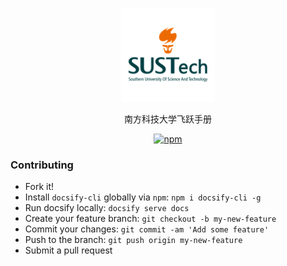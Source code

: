<p align="center">
  <a href="https://sustech-application.github.io/Application-Book">
    <img alt="docsify" src="./docs/src/_media/SUSTech_University_Logo.png" height="150">
  </a>
</p>

<p align="center">
  南方科技大学飞跃手册
</p>

<p align="center">
  <a href="https://www.npmjs.com/package/docsify"><img alt="npm" src="https://img.shields.io/npm/v/docsify.svg"></a>
</p>

### Contributing

- Fork it!
- Install `docsify-cli` globally via `npm`: `npm i docsify-cli -g`
- Run docsify locally: `docsify serve docs`
- Create your feature branch: `git checkout -b my-new-feature`
- Commit your changes: `git commit -am 'Add some feature'`
- Push to the branch: `git push origin my-new-feature`
- Submit a pull request
